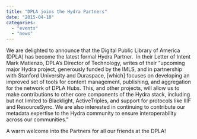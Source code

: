 ```yaml
---
title: "DPLA joins the Hydra Partners"
date: "2015-04-10"
categories: 
  - "events"
  - "news"
---
```


We are delighted to announce that the Digital Public Library of America (DPLA) has become the latest formal Hydra Partner.  In their Letter of Intent Mark Matienzo, DPLA’s Director of Technology, writes of their “upcoming major Hydra project, generously funded by the IMLS, and in partnership with Stanford University and Duraspace, \[which\] focuses on developing an improved set of tools for content management, publishing, and aggregation for the network of DPLA Hubs. This, and other projects, will allow us to make contributions to other core components of the Hydra stack, including but not limited to Blacklight, ActiveTriples, and support for protocols like IIIF and ResourceSync. We are also interested in continuing to contribute our metadata expertise to the Hydra community to ensure interoperability across our communities.”

A warm welcome into the Partners for all our friends at the DPLA!
